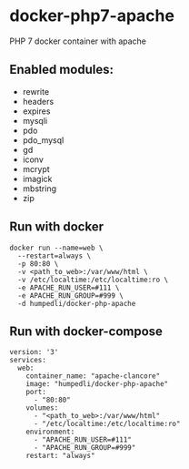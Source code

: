 # docker-php7-apache
PHP 7 docker container with apache

## Enabled modules:
- rewrite
- headers
- expires
- mysqli 
- pdo 
- pdo_mysql
- gd
- iconv
- mcrypt
- imagick
- mbstring
- zip

## Run with docker

```
docker run --name=web \
  --restart=always \
  -p 80:80 \
  -v <path_to_web>:/var/www/html \
  -v /etc/localtime:/etc/localtime:ro \
  -e APACHE_RUN_USER=#111 \
  -e APACHE_RUN_GROUP=#999 \
  -d humpedli/docker-php-apache
```


## Run with docker-compose

```
version: '3'
services:
  web:
    container_name: "apache-clancore"
    image: "humpedli/docker-php-apache"
    port:
      - "80:80"
    volumes: 
      - "<path_to_web>:/var/www/html"
      - "/etc/localtime:/etc/localtime:ro"
    environment:
      - "APACHE_RUN_USER=#111"
      - "APACHE_RUN_GROUP=#999"
    restart: "always"
```